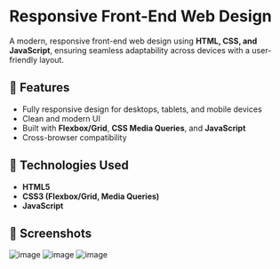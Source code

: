 # Responsive Front-End Web Design  

A modern, responsive front-end web design using **HTML, CSS, and JavaScript**, ensuring seamless adaptability across devices with a user-friendly layout.  

## 🚀 Features  
- Fully responsive design for desktops, tablets, and mobile devices  
- Clean and modern UI  
- Built with **Flexbox/Grid**, **CSS Media Queries**, and **JavaScript**  
- Cross-browser compatibility  

## 📂 Technologies Used  
- **HTML5**  
- **CSS3 (Flexbox/Grid, Media Queries)**  
- **JavaScript**  

## 📸 Screenshots  
  ![image](https://github.com/user-attachments/assets/a0b82a62-88bc-4b2a-99a2-7eeb075a5f51)
  ![image](https://github.com/user-attachments/assets/cc935085-cacb-41af-ab6a-526e252f1672)
  ![image](https://github.com/user-attachments/assets/d42d44a7-abbb-45e4-8a71-841d635ffe68)





